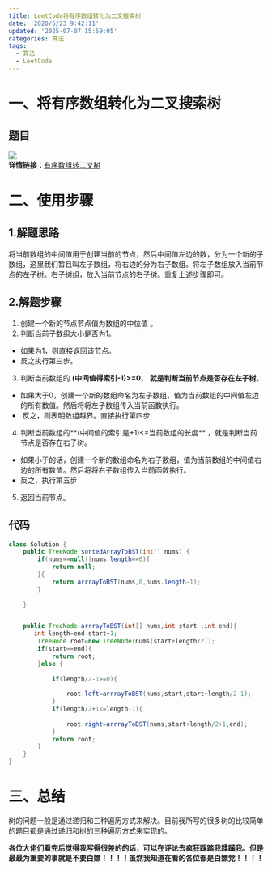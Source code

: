 ```yaml
---
title: LeetCode将有序数组转化为二叉搜索树
date: '2020/5/23 9:42:11'
updated: '2025-07-07 15:59:05'
categories: 算法
tags:
  - 算法
  - LeetCode
---
```

# 一、将有序数组转化为二叉搜索树


## 题目


![](/images/07b9bd3cf5f4afa1093787db538b5fc7.png)  
**详情链接：**[有序数组转二叉树](https://leetcode-cn.com/problems/convert-sorted-array-to-binary-search-tree/)



# 二、使用步骤


## 1.解题思路


将当前数组的中间值用于创建当前的节点，然后中间值左边的数，分为一个新的子数组，这里我们暂且叫左子数组，将右边的分为右子数组。将左子数组放入当前节点的左子树。右子树组，放入当前节点的右子树。重复上述步骤即可。



## 2.解题步骤


1. 创建一个新的节点节点值为数组的中位值 。
2. 判断当前子数组大小是否为1。  
* 如果为1，则直接返回该节点。  
* 反之执行第三步。
3. 判断当前数组的 **(中间值得索引-1)>=0**， **就是判断当前节点是否存在左子树**。  
* 	如果大于0，创建一个新的数组命名为左子数组，值为当前数组的中间值左边的所有数值。然后将将左子数组传入当前函数执行。  
*  反之，则表明数组越界。直接执行第四步
4. 判断当前数组的**(中间值的索引是+1)<=当前数组的长度** ，就是判断当前节点是否存在右子树。  
* 如果小于的话，创建一个新的数组命名为右子数组，值为当前数组的中间值右边的所有数值。然后将将右子数组传入当前函数执行。  
* 反之，执行第五步
5. 返回当前节点。



## 代码


```java
class Solution {
    public TreeNode sortedArrayToBST(int[] nums) {
        if(nums==null||nums.length==0){
            return null;
        }{
            return arrrayToBST(nums,0,nums.length-1);
        }
        
    }


    public TreeNode arrrayToBST(int[] nums,int start ,int end){
       int length=end-start+1;
        TreeNode root=new TreeNode(nums[start+length/2]);
        if(start==end){
            return root;
        }else {
           
            if(length/2-1>=0){
              
                root.left=arrrayToBST(nums,start,start+length/2-1);
            }
            if(length/2+1<=length-1){
             
                root.right=arrrayToBST(nums,start+length/2+1,end);
            }
            return root;
        }
    }
}
```



# 三、总结


树的问题一般是通过递归和三种遍历方式来解决。目前我所写的很多树的比较简单的题目都是通过递归和树的三种遍历方式来实现的。



**各位大佬们看完后觉得我写得很差的的话，可以在评论去疯狂踩踏我蹂躏我。但是最最为重要的事就是不要白嫖！！！！虽然我知道在看的各位都是白嫖党！！！！**



